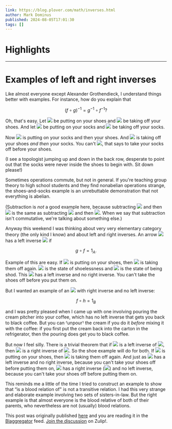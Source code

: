```yaml
---
link: https://blog.plover.com/math/inverses.html
author: Mark Dominus
published: 2024-08-05T17:01:30
tags: []
---
```

# Highlights


---
# Examples of left and right inverses
Like almost everyone except Alexander Grothendieck, I understand things better with examples. For instance, how do you explain that

$$(f\circ g)^{-1} = g^{-1} \circ f^{-1}?$$

Oh, that's easy. Let ![](https://chart.apis.google.com/chart?chf=bg,s,00000000&cht=tx&chl=%24f%24) be putting on your shoes and ![](https://chart.apis.google.com/chart?chf=bg,s,00000000&cht=tx&chl=%24f%5e%7b%2d1%7d%24) be taking off your shoes. And let ![](https://chart.apis.google.com/chart?chf=bg,s,00000000&cht=tx&chl=%24g%24) be putting on your socks and ![](https://chart.apis.google.com/chart?chf=bg,s,00000000&cht=tx&chl=%24g%5e%7b%2d1%7d%24) be taking off your socks.

Now ![](https://chart.apis.google.com/chart?chf=bg,s,00000000&cht=tx&chl=%24f%5ccirc%20g%24) is putting on your socks and then your shoes. And ![](https://chart.apis.google.com/chart?chf=bg,s,00000000&cht=tx&chl=%24g%5e%7b%2d1%7d%20%5ccirc%20f%5e%7b%2d1%7d%24) is taking off your shoes _and then_ your socks. You can't ![](https://chart.apis.google.com/chart?chf=bg,s,00000000&cht=tx&chl=%24f%5e%7b%2d1%7d%20%5ccirc%20g%5e%7b%2d1%7d%24), that says to take your socks off before your shoes.

(I see a topologist jumping up and down in the back row, desperate to point out that the socks were never inside the shoes to begin with. Sit down please!)

Sometimes operations commute, but not in general. If you're teaching group theory to high school students and they find nonabelian operations strange, the shoes-and-socks example is an unrebuttable demonstration that not everything is abelian.

(Subtraction is _not_ a good example here, because subtracting ![](https://chart.apis.google.com/chart?chf=bg,s,00000000&cht=tx&chl=%24a%24) and then ![](https://chart.apis.google.com/chart?chf=bg,s,00000000&cht=tx&chl=%24b%24) is the same as subtracting ![](https://chart.apis.google.com/chart?chf=bg,s,00000000&cht=tx&chl=%24b%24) and then ![](https://chart.apis.google.com/chart?chf=bg,s,00000000&cht=tx&chl=%24a%24). When we say that subtraction isn't commutative, we're talking about something else.)

Anyway this weekend I was thinking about very very elementary category theory (the only kind I know) and about left and right inverses. An arrow ![](https://chart.apis.google.com/chart?chf=bg,s,00000000&cht=tx&chl=%24f%20%3a%20A%5cto%20B%24) has a left inverse ![](https://chart.apis.google.com/chart?chf=bg,s,00000000&cht=tx&chl=%24g%24) if

$$g\circ f = 1_A.$$

Example of this are easy. If ![](https://chart.apis.google.com/chart?chf=bg,s,00000000&cht=tx&chl=%24f%24) is putting on your shoes, then ![](https://chart.apis.google.com/chart?chf=bg,s,00000000&cht=tx&chl=%24g%24) is taking them off again. ![](https://chart.apis.google.com/chart?chf=bg,s,00000000&cht=tx&chl=%24A%24) is the state of shoelessness and ![](https://chart.apis.google.com/chart?chf=bg,s,00000000&cht=tx&chl=%24B%24) is the state of being shod. This ![](https://chart.apis.google.com/chart?chf=bg,s,00000000&cht=tx&chl=%24f%24) has a left inverse and no right inverse. You can't take the shoes off before you put them on.

But I wanted an example of an ![](https://chart.apis.google.com/chart?chf=bg,s,00000000&cht=tx&chl=%24f%24) with right inverse and no left inverse:

$$f\circ h = 1_B$$

and I was pretty pleased when I came up with one involving pouring the cream pitcher into your coffee, which has no left inverse that gets you back to black coffee. But you can ⸢unpour⸣ the cream if you do it _before_ mixing it with the coffee: if you first put the cream back into the carton in the refrigerator, then the pouring does get you to black coffee.

But now I feel silly. There is a trivial theorem that if ![](https://chart.apis.google.com/chart?chf=bg,s,00000000&cht=tx&chl=%24g%24) is a left inverse of ![](https://chart.apis.google.com/chart?chf=bg,s,00000000&cht=tx&chl=%24f%24), then ![](https://chart.apis.google.com/chart?chf=bg,s,00000000&cht=tx&chl=%24f%24) is a right inverse of ![](https://chart.apis.google.com/chart?chf=bg,s,00000000&cht=tx&chl=%24g%24). So the shoe example will do for both. If ![](https://chart.apis.google.com/chart?chf=bg,s,00000000&cht=tx&chl=%24f%24) is putting on your shoes, then ![](https://chart.apis.google.com/chart?chf=bg,s,00000000&cht=tx&chl=%24g%24) is taking them off again. And just as ![](https://chart.apis.google.com/chart?chf=bg,s,00000000&cht=tx&chl=%24f%24) has a left inverse and no right inverse, because you can't take your shoes off before putting them on, ![](https://chart.apis.google.com/chart?chf=bg,s,00000000&cht=tx&chl=%24g%24) has a right inverse (![](https://chart.apis.google.com/chart?chf=bg,s,00000000&cht=tx&chl=%24f%24)) and no left inverse, because you can't take your shoes off before putting them on.

This reminds me a little of the time I tried to construct an example to show that “is a blood relation of" is not a transitive relation. I had this very strange and elaborate example involving two sets of sisters-in-law. But the right example is that almost everyone is the blood relative of both of their parents, who nevertheless are not (usually) blood relations.

This post was originally published [here](https://blog.plover.com/math/inverses.html) and you are reading it in the [Blaggregator](https://blaggregator.recurse.com/new/) feed. [Join the discussion](https://recurse.zulipchat.com/#narrow/stream/blogging/topic/Examples.20of.20left.20and.20right.20inverses) on Zulip!.